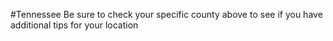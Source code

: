 #Tennessee
 Be sure to check your specific county above to see if you have additional tips for your location